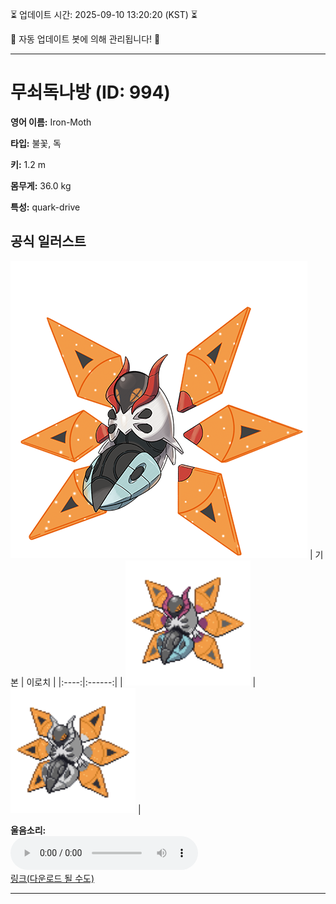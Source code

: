 
⏳ 업데이트 시간: 2025-09-10 13:20:20 (KST) ⏳

🤖 자동 업데이트 봇에 의해 관리됩니다! 🤖

---

# 무쇠독나방 (ID: 994)
**영어 이름:** Iron-Moth

**타입:** 불꽃, 독

**키:** 1.2 m

**몸무게:** 36.0 kg

**특성:** quark-drive

## 공식 일러스트
![](https://raw.githubusercontent.com/PokeAPI/sprites/master/sprites/pokemon/other/official-artwork/994.png)
| 기본 | 이로치 |
|:----:|:------:|
| <img src="https://raw.githubusercontent.com/PokeAPI/sprites/master/sprites/pokemon/994.png" width="200"> | <img src="https://raw.githubusercontent.com/PokeAPI/sprites/master/sprites/pokemon/shiny/994.png" width="200"> |

**울음소리:**<br><audio controls src="https://raw.githubusercontent.com/PokeAPI/cries/main/cries/pokemon/latest/994.ogg"></audio><br> [링크(다운로드 될 수도)](https://raw.githubusercontent.com/PokeAPI/cries/main/cries/pokemon/latest/994.ogg)


---
